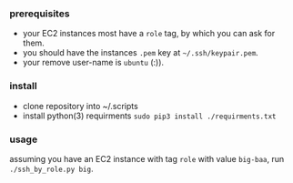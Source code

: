 ### prerequisites
- your EC2 instances most have a `role` tag, by which you can ask for them.
- you should have the instances `.pem` key at `~/.ssh/keypair.pem`.
- your remove user-name is `ubuntu` (:)).
### install
- clone repository into ~/.scripts
- install python(3) requirments `sudo pip3 install ./requirments.txt`
### usage
assuming you have an EC2 instance with tag `role` with value `big-baa`, run `./ssh_by_role.py big`.

